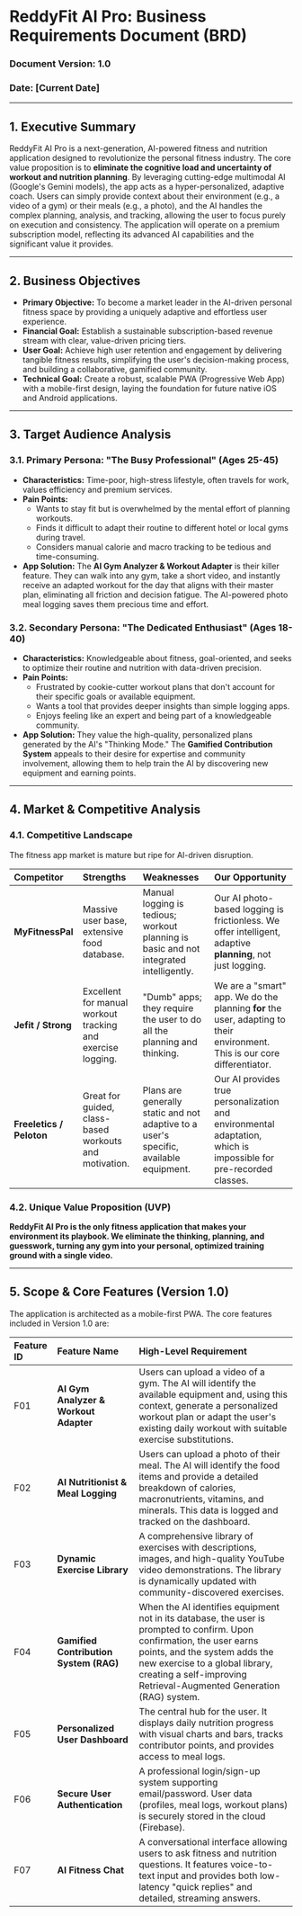 
# ReddyFit AI Pro: Business Requirements Document (BRD)

### **Document Version: 1.0**
### **Date: [Current Date]**

---

## 1. Executive Summary

ReddyFit AI Pro is a next-generation, AI-powered fitness and nutrition application designed to revolutionize the personal fitness industry. The core value proposition is to **eliminate the cognitive load and uncertainty of workout and nutrition planning**. By leveraging cutting-edge multimodal AI (Google's Gemini models), the app acts as a hyper-personalized, adaptive coach. Users can simply provide context about their environment (e.g., a video of a gym) or their meals (e.g., a photo), and the AI handles the complex planning, analysis, and tracking, allowing the user to focus purely on execution and consistency. The application will operate on a premium subscription model, reflecting its advanced AI capabilities and the significant value it provides.

---

## 2. Business Objectives

*   **Primary Objective:** To become a market leader in the AI-driven personal fitness space by providing a uniquely adaptive and effortless user experience.
*   **Financial Goal:** Establish a sustainable subscription-based revenue stream with clear, value-driven pricing tiers.
*   **User Goal:** Achieve high user retention and engagement by delivering tangible fitness results, simplifying the user's decision-making process, and building a collaborative, gamified community.
*   **Technical Goal:** Create a robust, scalable PWA (Progressive Web App) with a mobile-first design, laying the foundation for future native iOS and Android applications.

---

## 3. Target Audience Analysis

### 3.1. Primary Persona: "The Busy Professional" (Ages 25-45)

*   **Characteristics:** Time-poor, high-stress lifestyle, often travels for work, values efficiency and premium services.
*   **Pain Points:**
    *   Wants to stay fit but is overwhelmed by the mental effort of planning workouts.
    *   Finds it difficult to adapt their routine to different hotel or local gyms during travel.
    *   Considers manual calorie and macro tracking to be tedious and time-consuming.
*   **App Solution:** The **AI Gym Analyzer & Workout Adapter** is their killer feature. They can walk into any gym, take a short video, and instantly receive an adapted workout for the day that aligns with their master plan, eliminating all friction and decision fatigue. The AI-powered photo meal logging saves them precious time and effort.

### 3.2. Secondary Persona: "The Dedicated Enthusiast" (Ages 18-40)

*   **Characteristics:** Knowledgeable about fitness, goal-oriented, and seeks to optimize their routine and nutrition with data-driven precision.
*   **Pain Points:**
    *   Frustrated by cookie-cutter workout plans that don't account for their specific goals or available equipment.
    *   Wants a tool that provides deeper insights than simple logging apps.
    *   Enjoys feeling like an expert and being part of a knowledgeable community.
*   **App Solution:** They value the high-quality, personalized plans generated by the AI's "Thinking Mode." The **Gamified Contribution System** appeals to their desire for expertise and community involvement, allowing them to help train the AI by discovering new equipment and earning points.

---

## 4. Market & Competitive Analysis

### 4.1. Competitive Landscape

The fitness app market is mature but ripe for AI-driven disruption.

| Competitor | Strengths | Weaknesses | Our Opportunity |
| :--- | :--- | :--- | :--- |
| **MyFitnessPal** | Massive user base, extensive food database. | Manual logging is tedious; workout planning is basic and not integrated intelligently. | Our AI photo-based logging is frictionless. We offer intelligent, adaptive **planning**, not just logging. |
| **Jefit / Strong** | Excellent for manual workout tracking and exercise logging. | "Dumb" apps; they require the user to do all the planning and thinking. | We are a "smart" app. We do the planning **for** the user, adapting to their environment. This is our core differentiator. |
| **Freeletics / Peloton**| Great for guided, class-based workouts and motivation. | Plans are generally static and not adaptive to a user's specific, available equipment. | Our AI provides true personalization and environmental adaptation, which is impossible for pre-recorded classes. |

### 4.2. Unique Value Proposition (UVP)

**ReddyFit AI Pro is the only fitness application that makes your environment its playbook. We eliminate the thinking, planning, and guesswork, turning any gym into your personal, optimized training ground with a single video.**

---

## 5. Scope & Core Features (Version 1.0)

The application is architected as a mobile-first PWA. The core features included in Version 1.0 are:

| Feature ID | Feature Name | High-Level Requirement |
| :--- | :--- | :--- |
| F01 | **AI Gym Analyzer & Workout Adapter** | Users can upload a video of a gym. The AI will identify the available equipment and, using this context, generate a personalized workout plan or adapt the user's existing daily workout with suitable exercise substitutions. |
| F02 | **AI Nutritionist & Meal Logging** | Users can upload a photo of their meal. The AI will identify the food items and provide a detailed breakdown of calories, macronutrients, vitamins, and minerals. This data is logged and tracked on the dashboard. |
| F03 | **Dynamic Exercise Library** | A comprehensive library of exercises with descriptions, images, and high-quality YouTube video demonstrations. The library is dynamically updated with community-discovered exercises. |
| F04 | **Gamified Contribution System (RAG)**| When the AI identifies equipment not in its database, the user is prompted to confirm. Upon confirmation, the user earns points, and the system adds the new exercise to a global library, creating a self-improving Retrieval-Augmented Generation (RAG) system. |
| F05 | **Personalized User Dashboard** | The central hub for the user. It displays daily nutrition progress with visual charts and bars, tracks contributor points, and provides access to meal logs. |
| F06 | **Secure User Authentication** | A professional login/sign-up system supporting email/password. User data (profiles, meal logs, workout plans) is securely stored in the cloud (Firebase). |
| F07 | **AI Fitness Chat** | A conversational interface allowing users to ask fitness and nutrition questions. It features voice-to-text input and provides both low-latency "quick replies" and detailed, streaming answers. |
